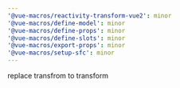 ```yaml
---
'@vue-macros/reactivity-transform-vue2': minor
'@vue-macros/define-model': minor
'@vue-macros/define-props': minor
'@vue-macros/define-slots': minor
'@vue-macros/export-props': minor
'@vue-macros/setup-sfc': minor
---
```


replace transfrom to transform
